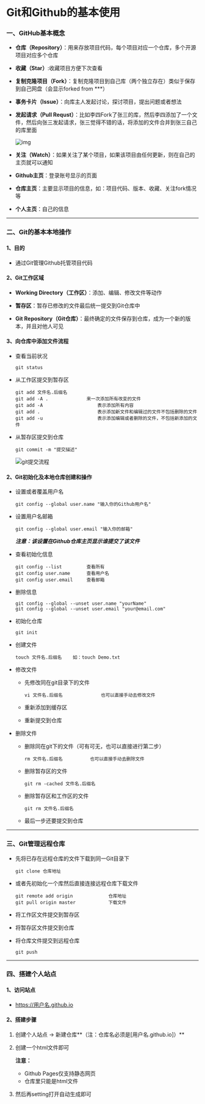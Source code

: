 #  Git和Github的基本使用

### 一、GitHub基本概念

* **仓库（Repository）**：用来存放项目代码，每个项目对应一个仓库，多个开源项目对应多个仓库

* **收藏（Star）**:收藏项目方便下次查看

* **复制克隆项目（Fork）**：复制克隆项目到自己库（两个独立存在）类似于保存到自己网盘（会显示forked from ***）

* **事务卡片（Issue）**：向库主人发起讨论，探讨项目，提出问题或者想法

* **发起请求（Pull Requst）**：比如李四Fork了张三的库，然后李四添加了一个文件，然后向张三发起请求，张三觉得不错的话，将添加的文件合并到张三自己的库里面

  ![img](file:///C:/Users/13065/AppData/Local/Temp/msohtmlclip1/01/clip_image002.jpg)

* **关注（Watch）**：如果关注了某个项目，如果该项目由任何更新，则在自己的主页就可以通知

* **Github主页**：登录账号显示的页面

* **仓库主页**：主要显示项目的信息，如：项目代码、版本、收藏、关注fork情况等

* **个人主页**：自己的信息

----

### 二、Git的基本本地操作

#### 1、目的

* 通过Git管理Github托管项目代码


#### 2、Git工作区域

* **Working Directory（工作区）**：添加、编辑、修改文件等动作
* **暂存区**：暂存已修改的文件最后统一提交到Git仓库中

* **Git Repository（Git仓库）**：最终确定的文件保存到仓库，成为一个新的版本，并且对他人可见

#### 3、向仓库中添加文件流程

* 查看当前状况

  ```
  git status
  ```

* 从工作区提交到暂存区

  ```
  git add 文件名.后缀名
  git add -A .    			来一次添加所有改变的文件
  git add -A					表示添加所有内容
  git add . 					表示添加新文件和编辑过的文件不包括删除的文件
  git add -u 					表示添加编辑或者删除的文件，不包括新添加的文件
  ```

* 从暂存区提交到仓库

  ```
  git commit -m "提交描述"
  ```

  ![git提交流程](C:\Users\13065\Desktop\图片\git提交流程.png)



#### 2、Git初始化及本地仓库创建和操作

* 设置或者覆盖用户名

  ```
  git config --global user.name "输入你的Github用户名"
  ```

* 设置用户名邮箱

  ```
  git config --global user.email "输入你的邮箱"
  ```

  ***注意：该设置在Github仓库主页显示谁提交了该文件***
  
* 查看初始化信息

  ```
  git config --list			查看所有
  git config user.name		查看用户名
  git config user.email		查看邮箱
  ```

* 删除信息

  ```
  git config --global --unset user.name "yourName"
  git config --global --unset user.email "your@email.com"
  ```

* 初始化仓库

  ```
  git init
  ```

* 创建文件

  ```
  touch 文件名.后缀名    如：touch Demo.txt
  ```

* 修改文件

  * 先修改同在git目录下的文件

    ```
    vi 文件名.后缀名              也可以直接手动去修改文件
    ```

  * 重新添加到缓存区

  * 重新提交到仓库

* 删除文件

  * 删除同在git下的文件（可有可无，也可以直接进行第二步）

    ```
    rm 文件名.后缀名          也可以直接手动去删除文件
    ```

  * 删除暂存区的文件

    ```
    git rm -cached 文件名.后缀名
    ```

  * 删除暂存区和工作区的文件

    ```
    git rm 文件名.后缀名
    ```

  * 最后一步还要提交到仓库

----

### 三、Git管理远程仓库

* 先将已存在远程仓库的文件下载到同一Git目录下

  ```
  git clone 仓库地址
  ```

* 或者先初始化一个库然后直接连接远程仓库下载文件

  ```
  git remote add origin 			仓库地址
  git pull origin master			下载文件
  ```

* 将工作区文件提交到暂存区

* 将暂存区文件提交到仓库

* 将仓库文件提交到远程仓库

  ```
  git push
  ```

  

----

### 四、搭建个人站点

#### 1、访问站点

* https://用户名.github.io

#### 2、搭建步骤

1. 创建个人站点  ->  新建仓库**（注：仓库名必须是[用户名.github.io]）**

2. 创建一个html文件即可

   **注意：**

   * Github Pages仅支持静态网页
   * 仓库里只能是html文件

3. 然后再setting打开自动生成即可

